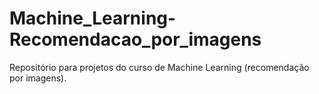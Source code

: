 # Machine_Learning-Recomendacao_por_imagens
Repositório para projetos do curso de Machine Learning (recomendação por imagens).
